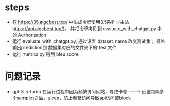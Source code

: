 # steps
- 在 https://35.aigcbest.top/ 中生成令牌使用3.5系列; (主站 https://api.aigcbest.top/)， 并把令牌拷贝到 evaluate_with_chatgpt.py 中的 Authorization
- 运行 evaluate_with_chatgpt.py, 通过设置 dataset_name 改变测试集； 最终输出prediction到 数据集对应的文件夹下的 test 文件
- 运行 metrics.py 得到 bleu score


# 问题记录
- gpt-3.5-turbo 在运行过程中因为频繁访问网站，导致卡顿 ---> 设置每隔多个samples之后，sleep，防止频繁访问导致api访问被block